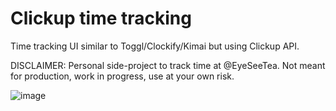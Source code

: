 # Clickup time tracking

Time tracking UI similar to Toggl/Clockify/Kimai but using Clickup API.

DISCLAIMER: Personal side-project to track time at @EyeSeeTea. Not meant for production, work in progress, use at your own risk.

![image](https://user-images.githubusercontent.com/2181866/110235036-2a4f5f00-7f2e-11eb-93b3-167c7e84fd78.png)

